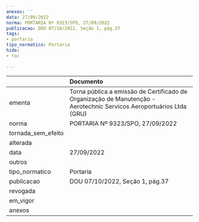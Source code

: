 ```yaml
---
anexos: ''
data: 27/09/2022
norma: PORTARIA Nº 9323/SPO, 27/09/2022
publicacao: DOU 07/10/2022, Seção 1, pág.37
tags:
- portaria
tipo_normatico: Portaria
hide: 
- toc 
 
---
```


|                    | Documento                                                                                                            |
|:-------------------|:---------------------------------------------------------------------------------------------------------------------|
| ementa             | Torna pública a emissão de Certificado de Organização de Manutenção - Aerotechnic Servicos Aeroportuários Ltda (GRU) |
| norma              | PORTARIA Nº 9323/SPO, 27/09/2022                                                                                     |
| tornada_sem_efeito |                                                                                                                      |
| alterada           |                                                                                                                      |
| data               | 27/09/2022                                                                                                           |
| outros             |                                                                                                                      |
| tipo_normatico     | Portaria                                                                                                             |
| publicacao         | DOU 07/10/2022, Seção 1, pág.37                                                                                      |
| revogada           |                                                                                                                      |
| em_vigor           |                                                                                                                      |
| anexos             |                                                                                                                      |